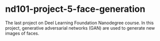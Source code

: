 # nd101-project-5-face-generation
The last project on Deel Learning Foundation Nanodegree course. In this project, generative adversarial networks (GAN) are used to generate new images of faces.
